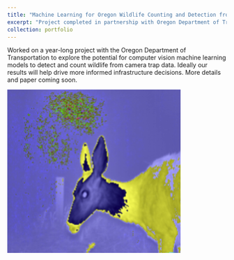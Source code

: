```yaml
---
title: "Machine Learning for Oregon Wildlife Counting and Detection from Camera Trap Images"
excerpt: "Project completed in partnership with Oregon Department of Transportation (ODOT). More details and paper coming soon. <br/><img src='https://charles-ison.github.io/images/wildlife.png'>"
collection: portfolio
---
```


Worked on a year-long project with the Oregon Department of Transportation to explore the potential for computer vision machine learning models to detect and count wildlife from camera trap data. Ideally our results will help drive more informed infrastructure decisions. More details and paper coming soon.

![image](/images/wildlife.png)